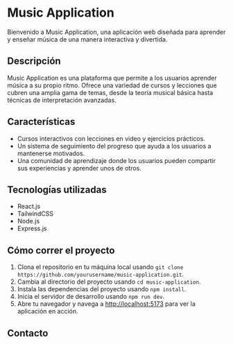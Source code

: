 # Music Application

Bienvenido a Music Application, una aplicación web diseñada para aprender y enseñar música de una manera interactiva y divertida.

## Descripción

Music Application es una plataforma que permite a los usuarios aprender música a su propio ritmo. Ofrece una variedad de cursos y lecciones que cubren una amplia gama de temas, desde la teoría musical básica hasta técnicas de interpretación avanzadas.

## Características

- Cursos interactivos con lecciones en video y ejercicios prácticos.
- Un sistema de seguimiento del progreso que ayuda a los usuarios a mantenerse motivados.
- Una comunidad de aprendizaje donde los usuarios pueden compartir sus experiencias y aprender unos de otros.

## Tecnologías utilizadas

- React.js
- TailwindCSS
- Node.js
- Express.js

## Cómo correr el proyecto

1. Clona el repositorio en tu máquina local usando `git clone https://github.com/yourusername/music-application.git`.
2. Cambia al directorio del proyecto usando `cd music-application`.
3. Instala las dependencias del proyecto usando `npm install`.
4. Inicia el servidor de desarrollo usando `npm run dev`.
5. Abre tu navegador y navega a [http://localhost:5173](http://localhost:5173) para ver la aplicación en acción.

## Contacto
